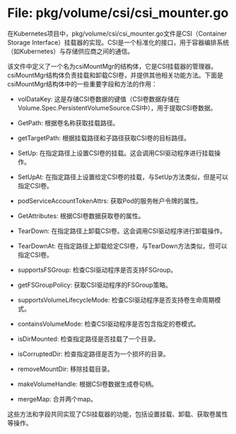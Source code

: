 # File: pkg/volume/csi/csi_mounter.go

在Kubernetes项目中，pkg/volume/csi/csi_mounter.go文件是CSI（Container Storage Interface）挂载器的实现。CSI是一个标准化的接口，用于容器编排系统（如Kubernetes）与存储供应商之间的通信。

该文件中定义了一个名为csiMountMgr的结构体，它是CSI挂载器的管理器。csiMountMgr结构体负责挂载和卸载CSI卷，并提供其他相关功能方法。下面是csiMountMgr结构体中的一些重要字段和方法的作用：

- volDataKey: 这是存储CSI卷数据的键值（CSI卷数据存储在Volume.Spec.PersistentVolumeSource.CSI中），用于提取CSI卷数据。

- GetPath: 根据卷名称获取挂载路径。

- getTargetPath: 根据挂载路径和子路径获取CSI卷的目标路径。

- SetUp: 在指定路径上设置CSI卷的挂载。这会调用CSI驱动程序进行挂载操作。

- SetUpAt: 在指定路径上设置给定CSI卷的挂载，与SetUp方法类似，但是可以指定CSI卷。

- podServiceAccountTokenAttrs: 获取Pod的服务帐户令牌的属性。

- GetAttributes: 根据CSI卷数据获取卷的属性。

- TearDown: 在指定路径上卸载CSI卷。这会调用CSI驱动程序进行卸载操作。

- TearDownAt: 在指定路径上卸载给定CSI卷，与TearDown方法类似，但可以指定CSI卷。

- supportsFSGroup: 检查CSI驱动程序是否支持FSGroup。

- getFSGroupPolicy: 获取CSI驱动程序的FSGroup策略。

- supportsVolumeLifecycleMode: 检查CSI驱动程序是否支持卷生命周期模式。

- containsVolumeMode: 检查CSI驱动程序是否包含指定的卷模式。

- isDirMounted: 检查指定路径是否挂载了一个目录。

- isCorruptedDir: 检查指定路径是否为一个损坏的目录。

- removeMountDir: 移除挂载目录。

- makeVolumeHandle: 根据CSI卷数据生成卷句柄。

- mergeMap: 合并两个map。

这些方法和字段共同实现了CSI挂载器的功能，包括设置挂载、卸载、获取卷属性等操作。

